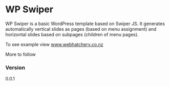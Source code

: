 # WP Swiper

WP Swiper is a basic WordPress template based on Swiper JS. It generates automatically vertical slides as pages (based on menu assignment) and horizontal slides based on subpages (children of menu pages).

To see example view www.webhatchery.co.nz

More to follow

### Version
0.0.1
